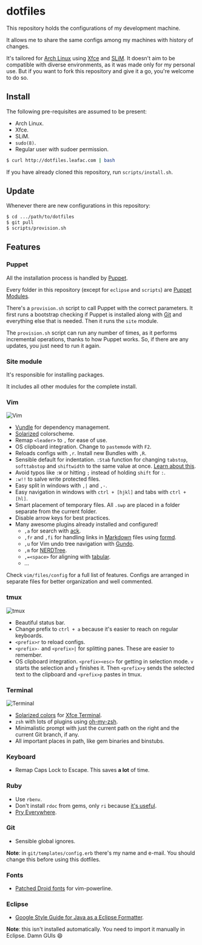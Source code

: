dotfiles
========

This repository holds the configurations of my development machine.

It allows me to share the same configs among my machines with history of changes.

It's tailored for [Arch Linux][1] using [Xfce][2] and [SLiM][3]. It doesn't
aim to be compatible with diverse environments, as it was made only for my
personal use. But if you want to fork this repository and give it a go,
you're welcome to do so.

Install
-------

The following pre-requisites are assumed to be present:

- Arch Linux.
- Xfce.
- SLiM.
- `sudo(8)`.
- Regular user with sudoer permission.

```bash
$ curl http://dotfiles.leafac.com | bash
```

If you have already cloned this repository, run `scripts/install.sh`.

Update
------

Whenever there are new configurations in this repository:

```bash
$ cd .../path/to/dotfiles
$ git pull
$ scripts/provision.sh
```

Features
--------

### Puppet

All the installation process is handled by [Puppet][4].

Every folder in this repository (except for `eclipse` and `scripts`) are
[Puppet Modules][5].

There's a `provision.sh` script to call Puppet with the correct parameters.
It first runs a bootstrap checking if Puppet is installed along with [Git][6]
and everything else that is needed. Then it runs the `site` module.

The `provision.sh` script can run any number of times, as it performs
incremental operations, thanks to how Puppet works. So, if there are any
updates, you just need to run it again.

### Site module

It's responsible for installing packages.

It includes all other modules for the complete install.

### Vim

![Vim][7]

* [Vundle][8] for dependency management.
* [Solarized][9] colorscheme.
* Remap `<leader>` to `,` for ease of use.
* OS clipboard integration. Change to `pastemode` with `F2`.
* Reloads configs with `,r`. Install new Bundles with `,R`.
* Sensible default for indentation. `:Stab` function for changing
  `tabstop`, `softtabstop` and `shiftwidth` to the same value at once.
  [Learn about this][10].
* Avoid typos like `:W` or hitting `;` instead of holding `shift` for `:`.
* `:w!!` to salve write protected files.
* Easy split in windows with `,|` and `,-`.
* Easy navigation in windows with `ctrl + [hjkl]` and tabs with `ctrl + [hl]`.
* Smart placement of temporary files. All `.swp` are placed in a folder
  separate from the current folder.
* Disable arrow keys for best practices.
* Many awesome plugins already installed and configured!
    * `,a` for search with [ack][11].
    * `,fr` and `,fi` for handling links in [Markdown][12] files using
      [formd][13].
    * `,u` for Vim undo tree navigation with [Gundo][14].
    * `,m` for [NERDTree][15].
    * `,=<space>` for aligning with [tabular][16].
    * ...

Check `vim/files/config` for a full list of features. Configs are arranged
in separate files for better organization and well commented.

### tmux

![tmux][17]

* Beautiful status bar.
* Change prefix to `ctrl + a` because it's easier to reach on regular
  keyboards.
* `<prefix>r` to reload configs.
* `<prefix>-` and `<prefix>|` for splitting panes. These are easier to remember.
* OS clipboard integration. `<prefix><esc>` for getting in selection mode.
  `v` starts the selection and `y` finishes it. Then `<prefix>y` sends
  the selected text to the clipboard and `<prefix>p` pastes in tmux.

### Terminal

![Terminal][18]

* [Solarized colors][19] for [Xfce Terminal][20].
* `zsh` with lots of plugins using [oh-my-zsh][21].
* Minimalistic prompt with just the current path on the right and the current
  Git branch, if any.
* All important places in path, like gem binaries and binstubs.

### Keyboard

* Remap Caps Lock to Escape. This saves **a lot** of time.

### Ruby

* Use `rbenv`.
* Don't install `rdoc` from gems, only `ri` because [it's useful][22].
* [Pry Everywhere][23].

### Git

* Sensible global ignores.

**Note**: in `git/templates/config.erb` there's my name and e-mail.
You should change this before using this dotfiles.

### Fonts

* [Patched Droid fonts][24] for vim-powerline.

### Eclipse

* [Google Style Guide for Java as a Eclipse Formatter][25].

**Note**: this isn't installed automatically. You need to import it manually
in Eclipse. Damn GUIs :smile:


[1]: http://www.archlinux.org/
[2]: http://www.xfce.org/
[3]: http://slim.berlios.de/
[4]: http://puppetlabs.com/
[5]: http://docs.puppetlabs.com/puppet/2.7/reference/modules_fundamentals.html
[6]: http://git-scm.com/
[7]: https://dl.dropboxusercontent.com/u/833400/dotfiles-images-for-readme/vim.png
[8]: https://github.com/gmarik/vundle
[9]: http://ethanschoonover.com/solarized
[10]: http://vimcasts.org/episodes/tabs-and-spaces/
[11]: http://betterthangrep.com/
[12]: http://daringfireball.net/projects/markdown/
[13]: http://drbunsen.github.com/formd/
[14]: http://sjl.bitbucket.org/gundo.vim/
[15]: https://github.com/scrooloose/nerdtree
[16]: https://github.com/godlygeek/tabular
[17]: https://dl.dropboxusercontent.com/u/833400/dotfiles-images-for-readme/tmux.png
[18]: https://dl.dropboxusercontent.com/u/833400/dotfiles-images-for-readme/terminal.png
[19]: https://github.com/sgerrand/xfce4-terminal-colors-solarized/blob/master/light/terminalrc
[20]: http://docs.xfce.org/apps/terminal/start
[21]: https://github.com/robbyrussell/oh-my-zsh
[22]: http://jstorimer.com/ri.html
[23]: http://lucapette.com/pry/pry-everywhere/
[24]: https://gist.github.com/2324335
[25]: http://code.google.com/p/google-styleguide/source/browse/trunk/eclipse-java-google-style.xml
